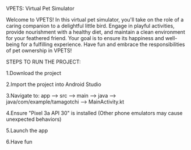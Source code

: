 VPETS: Virtual Pet Simulator

Welcome to VPETS! In this virtual pet simulator, you'll take on the role of a caring companion to a delightful little bird. Engage in playful activities, provide nourishment with a healthy diet, and maintain a clean environment for your feathered friend. Your goal is to ensure its happiness and well-being for a fulfilling experience. Have fun and embrace the responsibilities of pet ownership in VPETS!

STEPS TO RUN THE PROJECT:

1.Download the project

2.Import the project into Android Studio

3.Navigate to: app --> src --> main --> java --> java/com/example/tamagotchi --> MainActivity.kt

4.Ensure "Pixel 3a API 30" is installed (Other phone emulators may cause unexpected behaviors)

5.Launch the app

6.Have fun
